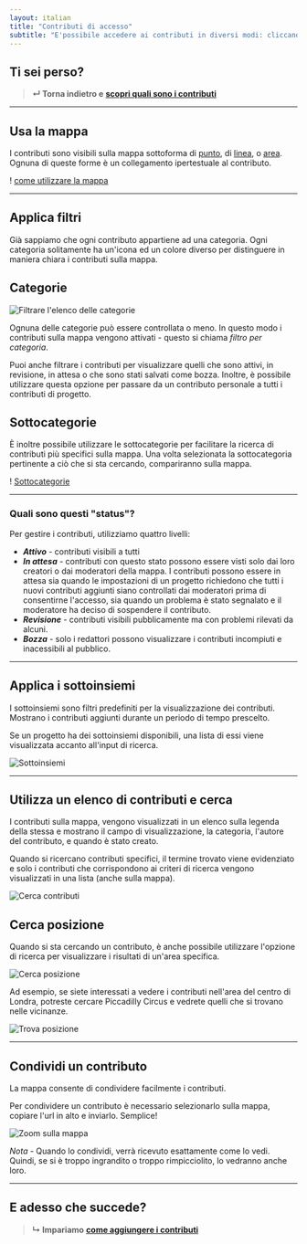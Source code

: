 ```yaml
---
layout: italian
title: "Contributi di accesso"
subtitle: "E'possibile accedere ai contributi in diversi modi: cliccandoli sulla mappa, scegliendone uno dalla lista sulla legenda, cercando contributi specifici."
---
```


## Ti sei perso?

> **&#8629; Torna indietro e** [**scopri quali sono i contributi**](overview-of-contributions.html)

---

## Usa la mappa

I contributi sono visibili sulla mappa sottoforma di [punto](overview-of-contributions.html#points), di [linea](overview-of-contributions.html#lines), o [area](overview-of-contributions.html#areas). Ognuna di queste forme è un collegamento ipertestuale al contributo.

! [come utilizzare la mappa](/images/en/how-to-use-the-map.png)

---

## Applica filtri

Già sappiamo che ogni contributo appartiene ad una categoria. Ogni categoria solitamente ha un'icona ed un colore diverso per distinguere in maniera chiara i contributi sulla mappa.

## Categorie

![Filtrare l'elenco delle categorie](/images/en/filter-categories-list.png)

Ognuna delle categorie può essere controllata o meno. In questo modo i contributi sulla mappa vengono attivati - questo si chiama *filtro per categoria*.

Puoi anche filtrare i contributi per visualizzare quelli che sono attivi, in revisione, in attesa o che sono stati salvati come bozza. Inoltre, è possibile utilizzare questa opzione per passare da un contributo personale a tutti i contributi di progetto.

## Sottocategorie

È inoltre possibile utilizzare le sottocategorie per facilitare la ricerca di contributi più specifici sulla mappa. Una volta selezionata la sottocategoria pertinente a ciò che si sta cercando, compariranno sulla mappa.

! [Sottocategorie](/images/en/subcategories.png)

---

### Quali sono questi "status"?

Per gestire i contributi, utilizziamo quattro livelli:

* ***Attivo*** - contributi visibili a tutti
* ***In attesa*** - contributi con questo stato possono essere visti solo dai loro creatori o dai moderatori della mappa. I contributi possono essere in attesa sia quando le impostazioni di un progetto richiedono che tutti i nuovi contributi aggiunti siano controllati dai moderatori prima di consentirne l'accesso, sia quando un problema è stato segnalato e il moderatore ha deciso di sospendere il contributo.
* ***Revisione*** - contributi visibili pubblicamente ma con problemi rilevati da alcuni.
* ***Bozza*** - solo i redattori possono visualizzare i contributi incompiuti e inacessibili al pubblico.

---

## Applica i sottoinsiemi

I sottoinsiemi sono filtri predefiniti per la visualizzazione dei contributi. Mostrano i contributi aggiunti durante un periodo di tempo prescelto.

Se un progetto ha dei sottoinsiemi disponibili, una lista di essi viene visualizzata accanto all'input di ricerca.

![Sottoinsiemi](/images/en/subsets.png)

---

## Utilizza un elenco di contributi e cerca

I contributi sulla mappa, vengono visualizzati in un elenco sulla legenda della stessa e mostrano il campo di visualizzazione, la categoria, l'autore del contributo, e quando è stato creato.

Quando si ricercano contributi specifici, il termine trovato viene evidenziato e solo i contributi che corrispondono ai criteri di ricerca vengono visualizzati in una lista (anche sulla mappa).

![Cerca contributi](/images/en/search-contributions.png)

## Cerca posizione

Quando si sta cercando un contributo, è anche possibile utilizzare l'opzione di ricerca per visualizzare i risultati di un'area specifica.

![Cerca posizione](/images/en/location-search.png)

Ad esempio, se siete interessati a vedere i contributi nell'area del centro di Londra, potreste cercare Piccadilly Circus e vedrete quelli che si trovano nelle vicinanze.

![Trova posizione](/images/en/finding-a-location.png)

---

## Condividi un contributo

La mappa consente di condividere facilmente i contributi.

Per condividere un contributo è necessario selezionarlo sulla mappa, copiare l'url in alto e inviarlo. Semplice!

![Zoom sulla mappa](/images/en/zoom-in-on-map.png)

*Nota* - Quando lo condividi, verrà ricevuto esattamente come lo vedi. Quindi, se si è troppo ingrandito o troppo rimpicciolito, lo vedranno anche loro.

---

## E adesso che succede?

> **&#8627; Impariamo** [**come aggiungere i contributi**](add-new-contribution.html)

